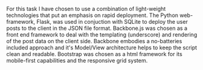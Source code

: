For this task I have chosen to use a combination of light-weight technologies that put an emphasis on rapid deployment. 
The Python web-framework, Flask, was used in conjuction with SQLite to deploy the user posts to the client in the JSON file format.
Backbone.js was chosen as a front end framework to deal with the templating (underscore) and rendering of the post data on the client side.
Backbone embodies a no-batteries included approach and it's Model/View architecture helps to keep the script clean and readable.
Bootstrap was chosen as a html framework for its mobile-first capabilities and the responsive grid system.
